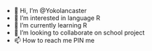 - 👋 Hi, I’m @Yokolancaster
- 👀 I’m interested in language R
- 🌱 I’m currently learning R
- 💞️ I’m looking to collaborate on school project
- 📫 How to reach me PIN me

<!---
Yokolancaster/Yokolancaster is a ✨ special ✨ repository because its `README.md` (this file) appears on your GitHub profile.
You can click the Preview link to take a look at your changes.
--->
